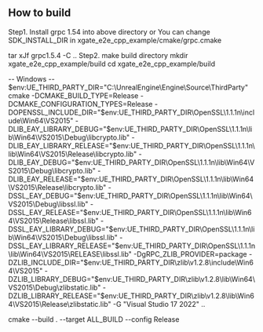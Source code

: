 How to build
----------------
Step1. Install  grpc 1.54 into above directory
 or You can change SDK_INSTALL_DIR in xgate_e2e_cpp_example/cmake/grpc.cmake 

tar xJf grpc1.5.4 -C ..
Step2. make build directory 
mkdir xgate_e2e_cpp_example/build
cd xgate_e2e_cpp_example/build

 -- Windows --
$env:UE_THIRD_PARTY_DIR="C:\UnrealEngine\Engine\Source\ThirdParty"
cmake -DCMAKE_BUILD_TYPE=Release -DCMAKE_CONFIGURATION_TYPES=Release -DOPENSSL_INCLUDE_DIR="$env:UE_THIRD_PARTY_DIR\OpenSSL\1.1.1n\include\Win64\VS2015" -DLIB_EAY_LIBRARY_DEBUG="$env:UE_THIRD_PARTY_DIR\OpenSSL\1.1.1n\lib\Win64\VS2015\Debug\libcrypto.lib" -DLIB_EAY_LIBRARY_RELEASE="$env:UE_THIRD_PARTY_DIR\OpenSSL\1.1.1n\lib\Win64\VS2015\Release\libcrypto.lib" -DLIB_EAY_DEBUG="$env:UE_THIRD_PARTY_DIR\OpenSSL\1.1.1n\lib\Win64\VS2015\Debug\libcrypto.lib" -DLIB_EAY_RELEASE="$env:UE_THIRD_PARTY_DIR\OpenSSL\1.1.1n\lib\Win64\VS2015\Release\libcrypto.lib" -DSSL_EAY_DEBUG="$env:UE_THIRD_PARTY_DIR\OpenSSL\1.1.1n\lib\Win64\VS2015\Debug\libssl.lib" -DSSL_EAY_RELEASE="$env:UE_THIRD_PARTY_DIR\OpenSSL\1.1.1n\lib\Win64\VS2015\Release\libssl.lib" -DSSL_EAY_LIBRARY_DEBUG="$env:UE_THIRD_PARTY_DIR\OpenSSL\1.1.1n\lib\Win64\VS2015\Debug\libssl.lib" -DSSL_EAY_LIBRARY_RELEASE="$env:UE_THIRD_PARTY_DIR\OpenSSL\1.1.1n\lib\Win64\VS2015\RELEASE\libssl.lib" -DgRPC_ZLIB_PROVIDER=package -DZLIB_INCLUDE_DIR="$env:UE_THIRD_PARTY_DIR\zlib\v1.2.8\include\Win64\VS2015" -DZLIB_LIBRARY_DEBUG="$env:UE_THIRD_PARTY_DIR\zlib\v1.2.8\lib\Win64\VS2015\Debug\zlibstatic.lib" -DZLIB_LIBRARY_RELEASE="$env:UE_THIRD_PARTY_DIR\zlib\v1.2.8\lib\Win64\VS2015\Release\zlibstatic.lib" -G "Visual Studio 17 2022" ..

cmake --build . --target ALL_BUILD --config Release
